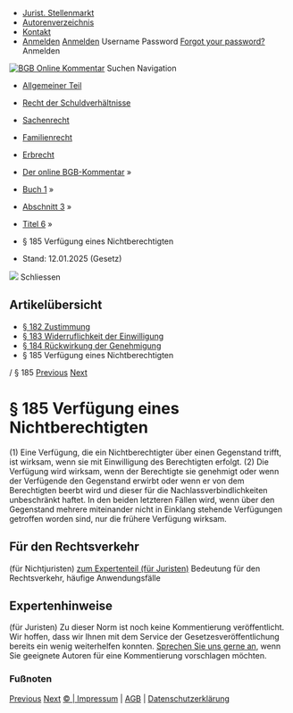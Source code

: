   * [Jurist. Stellenmarkt](https://bgb.kommentar.de/Buch-1/Abschnitt-3/Titel-6/</job-board> "Jurist. Stellenmarkt")
  * [Autorenverzeichnis](https://bgb.kommentar.de/Buch-1/Abschnitt-3/Titel-6/</Autorenverzeichnis> "Autorenverzeichnis")
  * [Kontakt](https://bgb.kommentar.de/Buch-1/Abschnitt-3/Titel-6/</Kontakt>)
  * [Anmelden](https://bgb.kommentar.de/Buch-1/Abschnitt-3/Titel-6/<#login> "show login form") [Anmelden](https://bgb.kommentar.de/Buch-1/Abschnitt-3/Titel-6/<#> "hide login form") Username Password
[Forgot your password?](https://bgb.kommentar.de/Buch-1/Abschnitt-3/Titel-6/</user/forgotpassword>) Anmelden 


[![BGB Online Kommentar](https://bgb.kommentar.de/extension/bgb/design/bgb/images/logo.png)](https://bgb.kommentar.de/Buch-1/Abschnitt-3/Titel-6/</> "BGB Online Kommentar")
Suchen
Navigation
  * [Allgemeiner Teil](https://bgb.kommentar.de/Buch-1/Abschnitt-3/Titel-6/</Buch-1>)
  * [Recht der Schuldverhältnisse](https://bgb.kommentar.de/Buch-1/Abschnitt-3/Titel-6/</Buch-2>)
  * [Sachenrecht](https://bgb.kommentar.de/Buch-1/Abschnitt-3/Titel-6/</Buch-3>)
  * [Familienrecht](https://bgb.kommentar.de/Buch-1/Abschnitt-3/Titel-6/</Buch-4>)
  * [Erbrecht](https://bgb.kommentar.de/Buch-1/Abschnitt-3/Titel-6/</Buch-5>)


  * [Der online BGB-Kommentar](https://bgb.kommentar.de/Buch-1/Abschnitt-3/Titel-6/</>) »
  * [Buch 1](https://bgb.kommentar.de/Buch-1/Abschnitt-3/Titel-6/</Buch-1>) »
  * [Abschnitt 3](https://bgb.kommentar.de/Buch-1/Abschnitt-3/Titel-6/</Buch-1/Abschnitt-3>) »
  * [Titel 6](https://bgb.kommentar.de/Buch-1/Abschnitt-3/Titel-6/</Buch-1/Abschnitt-3/Titel-6>) »
  * § 185 Verfügung eines Nichtberechtigten 
  * Stand: 12.01.2025 (Gesetz) 


![](https://vg01.met.vgwort.de/na/1c9909529ead4f509072c06d9081a7d5)
Schliessen 
## Artikelübersicht
  * [ § 182 Zustimmung ](https://bgb.kommentar.de/Buch-1/Abschnitt-3/Titel-6/</Buch-1/Abschnitt-3/Titel-6/Zustimmung>)
  * [ § 183 Widerruflichkeit der Einwilligung ](https://bgb.kommentar.de/Buch-1/Abschnitt-3/Titel-6/</Buch-1/Abschnitt-3/Titel-6/Widerruflichkeit-der-Einwilligung>)
  * [ § 184 Rückwirkung der Genehmigung ](https://bgb.kommentar.de/Buch-1/Abschnitt-3/Titel-6/</Buch-1/Abschnitt-3/Titel-6/Rueckwirkung-der-Genehmigung>)
  * § 185 Verfügung eines Nichtberechtigten 


/ § 185 
[Previous](https://bgb.kommentar.de/Buch-1/Abschnitt-3/Titel-6/</Buch-1/Abschnitt-3/Titel-6/Rueckwirkung-der-Genehmigung> "§ 184 Rückwirkung der Genehmigung") [Next](https://bgb.kommentar.de/Buch-1/Abschnitt-3/Titel-6/</Buch-1/Abschnitt-4/Geltungsbereich> "§ 186 Geltungsbereich")
# § 185 Verfügung eines Nichtberechtigten
(1) Eine Verfügung, die ein Nichtberechtigter über einen Gegenstand trifft, ist wirksam, wenn sie mit Einwilligung des Berechtigten erfolgt.
(2) Die Verfügung wird wirksam, wenn der Berechtigte sie genehmigt oder wenn der Verfügende den Gegenstand erwirbt oder wenn er von dem Berechtigten beerbt wird und dieser für die Nachlassverbindlichkeiten unbeschränkt haftet. In den beiden letzteren Fällen wird, wenn über den Gegenstand mehrere miteinander nicht in Einklang stehende Verfügungen getroffen worden sind, nur die frühere Verfügung wirksam.
## Für den Rechtsverkehr 
(für Nichtjuristen)
[zum Expertenteil (für Juristen)](https://bgb.kommentar.de/Buch-1/Abschnitt-3/Titel-6/<#expertenhinweise>)
Bedeutung für den Rechtsverkehr, häufige Anwendungsfälle
## Expertenhinweise
(für Juristen)
Zu dieser Norm ist noch keine Kommentierung veröffentlicht. Wir hoffen, dass wir Ihnen mit dem Service der Gesetzesveröffentlichung bereits ein wenig weiterhelfen konnten. [Sprechen Sie uns gerne an](https://bgb.kommentar.de/Buch-1/Abschnitt-3/Titel-6/</Kontakt>), wenn Sie geeignete Autoren für eine Kommentierung vorschlagen möchten. 
### Fußnoten
[Previous](https://bgb.kommentar.de/Buch-1/Abschnitt-3/Titel-6/</Buch-1/Abschnitt-3/Titel-6/Rueckwirkung-der-Genehmigung> "§ 184 Rückwirkung der Genehmigung") [Next](https://bgb.kommentar.de/Buch-1/Abschnitt-3/Titel-6/</Buch-1/Abschnitt-4/Geltungsbereich> "§ 186 Geltungsbereich")
[© | Impressum](https://bgb.kommentar.de/Buch-1/Abschnitt-3/Titel-6/</Kontakt>) | [AGB](https://bgb.kommentar.de/Buch-1/Abschnitt-3/Titel-6/</AGB>) | [Datenschutzerklärung](https://bgb.kommentar.de/Buch-1/Abschnitt-3/Titel-6/</Datenschutzerklaerung-fuer-Leser>)

